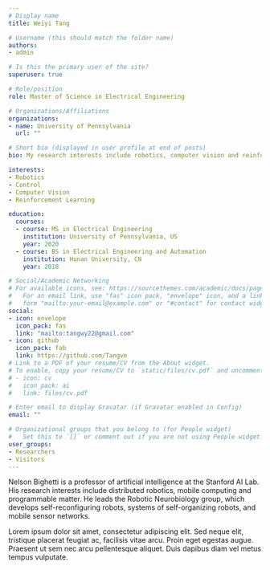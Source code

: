 ```yaml
---
# Display name
title: Weiyi Tang

# Username (this should match the folder name)
authors:
- admin

# Is this the primary user of the site?
superuser: true

# Role/position
role: Master of Science in Electrical Engineering

# Organizations/Affiliations
organizations:
- name: University of Pennsylvania
  url: ""

# Short bio (displayed in user profile at end of posts)
bio: My research interests include robotics, computer vision and reinforcement learning.

interests:
- Robotics
- Control
- Computer Vision
- Reinforcement Learning

education:
  courses:
  - course: MS in Electrical Engineering
    institution: University of Pennsylvania, US
    year: 2020
  - course: BS in Electrical Engineering and Automation
    institution: Hunan University, CN
    year: 2018

# Social/Academic Networking
# For available icons, see: https://sourcethemes.com/academic/docs/page-builder/#icons
#   For an email link, use "fas" icon pack, "envelope" icon, and a link in the
#   form "mailto:your-email@example.com" or "#contact" for contact widget.
social:
- icon: envelope
  icon_pack: fas
  link: "mailto:tangwy22@gmail.com"
- icon: github
  icon_pack: fab
  link: https://github.com/Tangve
# Link to a PDF of your resume/CV from the About widget.
# To enable, copy your resume/CV to `static/files/cv.pdf` and uncomment the lines below.
# - icon: cv
#   icon_pack: ai
#   link: files/cv.pdf

# Enter email to display Gravatar (if Gravatar enabled in Config)
email: ""

# Organizational groups that you belong to (for People widget)
#   Set this to `[]` or comment out if you are not using People widget.
user_groups:
- Researchers
- Visitors
---
```


Nelson Bighetti is a professor of artificial intelligence at the Stanford AI Lab. His research interests include distributed robotics, mobile computing and programmable matter. He leads the Robotic Neurobiology group, which develops self-reconfiguring robots, systems of self-organizing robots, and mobile sensor networks.

Lorem ipsum dolor sit amet, consectetur adipiscing elit. Sed neque elit, tristique placerat feugiat ac, facilisis vitae arcu. Proin eget egestas augue. Praesent ut sem nec arcu pellentesque aliquet. Duis dapibus diam vel metus tempus vulputate.
